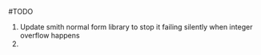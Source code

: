 #TODO


1. Update smith normal form library to stop it failing silently when integer overflow happens
2. 

